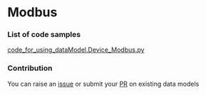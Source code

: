 # Modbus

### List of code samples 

<!-- 50-List of code -->

<!-- [code entry](link) -->
[code_for_using_dataModel.Device_Modbus.py](https://github.com/smart-data-models/dataModel.Device/blob/master/Modbus/code/code_for_using_dataModel.Device_Modbus.py)


<!-- /50-List of code -->

### Contribution
You can raise an [issue](https://github.com/smart-data-models/dataModel.Device/issues) or submit your [PR](https://github.com/smart-data-models/dataModel.Device/pulls) on existing data models
